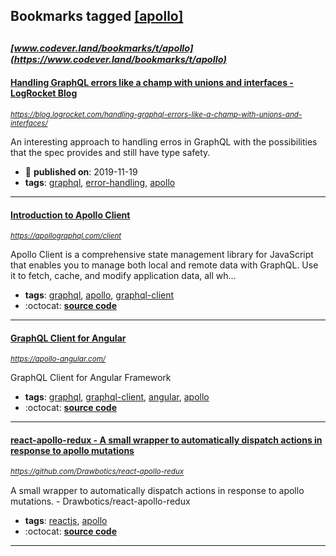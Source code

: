 ## Bookmarks tagged [[apollo]](https://www.codever.land/search?q=[apollo])

_<sup><sup>[www.codever.land/bookmarks/t/apollo](https://www.codever.land/bookmarks/t/apollo)</sup></sup>_
---
#### [Handling GraphQL errors like a champ with unions and interfaces - LogRocket Blog](https://blog.logrocket.com/handling-graphql-errors-like-a-champ-with-unions-and-interfaces/)
_<sup>https://blog.logrocket.com/handling-graphql-errors-like-a-champ-with-unions-and-interfaces/</sup>_

An interesting approach to handling erros in GraphQL with the possibilities that the spec provides and still have type safety.
* :calendar: **published on**: 2019-11-19
* **tags**: [graphql](../tagged/graphql.md), [error-handling](../tagged/error-handling.md), [apollo](../tagged/apollo.md)
---
#### [Introduction to Apollo Client](https://apollographql.com/client)
_<sup>https://apollographql.com/client</sup>_

Apollo Client is a comprehensive state management library for JavaScript that enables you to manage both local and remote data with GraphQL. Use it to fetch, cache, and modify application data, all wh...
* **tags**: [graphql](../tagged/graphql.md), [apollo](../tagged/apollo.md), [graphql-client](../tagged/graphql-client.md)
* :octocat: **[source code](https://github.com/apollographql/apollo-client)**
---
#### [GraphQL Client for Angular](https://apollo-angular.com/)
_<sup>https://apollo-angular.com/</sup>_

GraphQL Client for Angular Framework
* **tags**: [graphql](../tagged/graphql.md), [graphql-client](../tagged/graphql-client.md), [angular](../tagged/angular.md), [apollo](../tagged/apollo.md)
* :octocat: **[source code](https://github.com/kamilkisiela/apollo-angular)**
---
#### [react-apollo-redux - A small wrapper to automatically dispatch actions in response to apollo mutations](https://github.com/Drawbotics/react-apollo-redux)
_<sup>https://github.com/Drawbotics/react-apollo-redux</sup>_

A small wrapper to automatically dispatch actions in response to apollo mutations. - Drawbotics/react-apollo-redux
* **tags**: [reactjs](../tagged/reactjs.md), [apollo](../tagged/apollo.md)
* :octocat: **[source code](https://github.com/Drawbotics/react-apollo-redux)**
---
